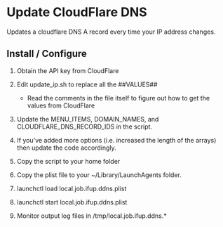 # Update CloudFlare DNS

Updates a cloudflare DNS A record every time your IP address changes.

## Install / Configure

1. Obtain the API key from CloudFlare
2. Edit update_ip.sh to replace all the ##VALUES##

    * Read the comments in the file itself to figure out how to get the values from CloudFlare
3. Update the MENU_ITEMS, DOMAIN_NAMES, and CLOUDFLARE_DNS_RECORD_IDS in the script.
4. If you've added more options (i.e. increased the length of the arrays) then update the code accordingly.
5. Copy the script to your home folder
6. Copy the plist file to your ~/Library/LaunchAgents folder.
7. launchctl load local.job.ifup.ddns.plist
8. launchctl start local.job.ifup.ddns.plist
9. Monitor output log files in /tmp/local.job.ifup.ddns.*

